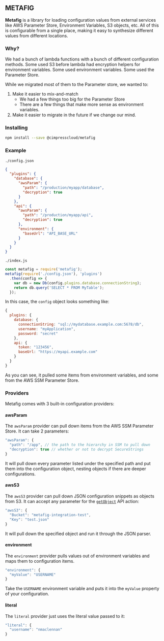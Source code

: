 ## METAFIG

**Metafig** is a library for loading configuration values from external
services like AWS Parameter Store, Environment Variables, S3 objects, etc.
All of this is configurable from a single place, making it easy to synthesize
different values from different locations.

### Why?

We had a bunch of lambda functions with a bunch of different configuration
methods. Some used S3 before lambda had encryption helpers for environment
variables. Some used environment variables. Some used the Parameter Store.

While we migrated most of them to the Parameter store, we wanted to:

1. Make it easier to mix-and-match
    * We had a few things too big for the Parameter Store
    * There are a few things that make more sense as environment variables.
2. Make it easier to migrate in the future if we change our mind.

### Installing

```bash
npm install --save @cimpresscloud/metafig
```

### Example

`./config.json`
```json
{
  "plugins": {
    "database": {
      "awsParam": {
        "path": "/production/myapp/database",
        "decryption": true
      }
    },
    "api": {
      "awsParam": {
        "path": "/production/myapp/api",
        "decryption": true
      },
      "environment": {
        "baseUrl": "API_BASE_URL"
      }  
    }
  }
}
```

`./index.js`
```javascript
const metafig = require('metafig');
metafig(require('./config.json'), 'plugins')
  .then(config => {
    var db = new Db(config.plugins.database.connectionString);
    return db.query('SELECT * FROM MyTable');
  });
```

In this case, the `config` object looks something like:

```javascript
{
  plugins: {
    database: {
      connectionString: "sql://mydatabase.example.com:5678/db",
      username: "myApplication",
      password: "secret"
    },
    api: {
      token: "123456",
      baseUrl: "https://myapi.example.com"
    }
  }
}
```

As you can see, it pulled some items from environment variables, and some from
the AWS SSM Parameter Store.

### Providers

Metafig comes with 3 built-in configuration providers:

#### awsParam

The `awsParam` provider can pull down items from the AWS SSM Parameter Store.
It can take 2 parameters:

```javascript
"awsParam": {
  "path": "/app", // the path to the hierarchy in SSM to pull down
  "decryption": true // whether or not to decrypt SecureStrings
}
```

It will pull down every parameter listed under the specified path and put them
into the configuration object, nesting objects if there are deeper
configurations.

#### awsS3

The `awsS3` provider can pull down JSON configuration snippets as objects from
S3. It can accept any parameter for the [`getObject`](http://docs.aws.amazon.com/AWSJavaScriptSDK/latest/AWS/S3.html#getObject-property) API action:

```javascript
"awsS3": {
  "Bucket": "metafig-integration-test",
  "Key": "test.json"
}
```

It will pull down the specified object and run it through the JSON parser.

#### environment

The `environment` provider pulls values out of environment variables and maps
them to configuration items.

```javascript
"environment": {
  "myValue": "USERNAME"
}
```

Take the `USERNAME` environment variable and puts it into the `myValue` property
of your configuration.

#### literal

The `literal` provider just uses the literal value passed to it:

```javascript
"literal": {
  "username": "nmaclennan"
}
```
